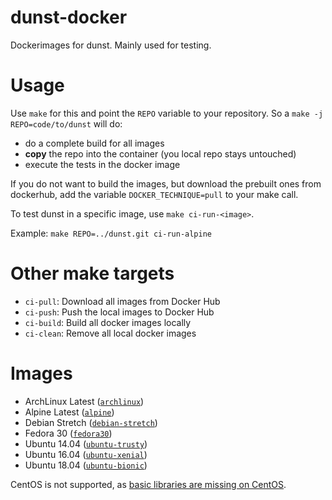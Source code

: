 # dunst-docker

Dockerimages for dunst. Mainly used for testing.

# Usage

Use `make` for this and point the `REPO` variable to your repository. So a `make -j REPO=code/to/dunst` will do:

- do a complete build for all images
- **copy** the repo into the container (you local repo stays untouched)
- execute the tests in the docker image

If you do not want to build the images, but download the prebuilt ones from dockerhub, add the variable `DOCKER_TECHNIQUE=pull` to your make call.

To test dunst in a specific image, use `make ci-run-<image>`.

Example: `make REPO=../dunst.git ci-run-alpine`

# Other make targets

- `ci-pull`: Download all images from Docker Hub
- `ci-push`: Push the local images to Docker Hub
- `ci-build`: Build all docker images locally
- `ci-clean`: Remove all local docker images

# Images

- ArchLinux Latest ([`archlinux`](./archlinux))
- Alpine Latest ([`alpine`](./alpine))
- Debian Stretch ([`debian-stretch`](./debian-stretch))
- Fedora 30 ([`fedora30`](./fedora30))
- Ubuntu 14.04 ([`ubuntu-trusty`](./ubuntu-trusty))
- Ubuntu 16.04 ([`ubuntu-xenial`](./ubuntu-xenial))
- Ubuntu 18.04 ([`ubuntu-bionic`](./ubuntu-bionic))

CentOS is not supported, as [basic libraries are missing on CentOS](https://unix.stackexchange.com/questions/115304/dunst-notifier-on-centos).
